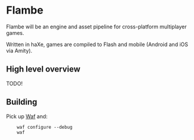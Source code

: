 Flambe
======

Flambe will be an engine and asset pipeline for cross-platform multiplayer games.

Written in haXe, games are compiled to Flash and mobile (Android and iOS via Amity).

High level overview
-------------------

TODO!

Building
--------

Pick up [Waf](https://code.google.com/p/waf/) and:

        waf configure --debug
        waf
